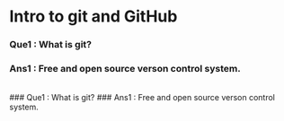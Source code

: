# Intro to git and GitHub

### Que1 : What is git?
### Ans1 : Free and open source verson control system. 
</br>
### Que1 : What is git?
### Ans1 : Free and open source verson control system.


